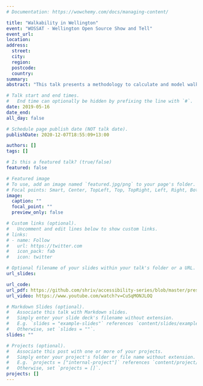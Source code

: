 ```yaml
---
# Documentation: https://wowchemy.com/docs/managing-content/

title: "Walkability in Wellington"
event: "WOSSAT - Wellington Open Source Show and Tell"
event_url:
location:
address:
  street:
  city:
  region:
  postcode:
  country:
summary: 
abstract: "This talk presents a methodology to calculate and model walkability to get geospatially relevant insights. The walkability calculation introduced is a novel approach that looks at local walkability and how even neighbourhood walking can be prohibitive due to the topography of Wellington"

# Talk start and end times.
#   End time can optionally be hidden by prefixing the line with `#`.
date: 2019-05-16
date_end: 
all_day: false

# Schedule page publish date (NOT talk date).
publishDate: 2020-12-07T18:55:09+13:00

authors: []
tags: []

# Is this a featured talk? (true/false)
featured: false

# Featured image
# To use, add an image named `featured.jpg/png` to your page's folder. 
# Focal points: Smart, Center, TopLeft, Top, TopRight, Left, Right, BottomLeft, Bottom, BottomRight.
image:
  caption: ""
  focal_point: ""
  preview_only: false

# Custom links (optional).
#   Uncomment and edit lines below to show custom links.
# links:
# - name: Follow
#   url: https://twitter.com
#   icon_pack: fab
#   icon: twitter

# Optional filename of your slides within your talk's folder or a URL.
url_slides:

url_code:
url_pdf: https://github.com/shriv/accessibility-series/blob/master/presentation/wossat-may-2019/wossat-may-2019.pdf
url_video: https://www.youtube.com/watch?v=CuSqMONJLOQ

# Markdown Slides (optional).
#   Associate this talk with Markdown slides.
#   Simply enter your slide deck's filename without extension.
#   E.g. `slides = "example-slides"` references `content/slides/example-slides.md`.
#   Otherwise, set `slides = ""`.
slides: ""

# Projects (optional).
#   Associate this post with one or more of your projects.
#   Simply enter your project's folder or file name without extension.
#   E.g. `projects = ["internal-project"]` references `content/project/deep-learning/index.md`.
#   Otherwise, set `projects = []`.
projects: []
---
```

